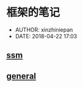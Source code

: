 #  框架的笔记
 - AUTHOR: xinzhiniepan
 - DATE: 2018-04-22 17:03

## [ssm](ssm/wiki.md "ssm框架整合")

## [general](general/general.md "项目环境的搭建一些问题")

